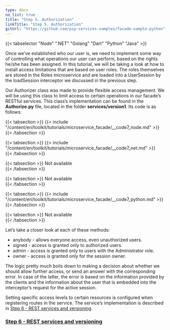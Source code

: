 ```yaml
---
type: docs
no_list: true
title: "Step 5. Authorization"
linkTitle: "Step 5. Authorization" 
gitUrl: "https://github.com/pip-services-samples/facade-sample-python"
---
```


{{< tabselector "Node" ".NET" "Golang" "Dart" "Python" "Java" >}}

Once we’ve established who our user is, we need to implement some way of controlling what operations our user can perform, based on the rights he/she has been assigned. In this tutorial, we will be taking a look at how to install access limitations that are based on user roles. The roles themselves are stored in the Roles microservice and are loaded into a UserSession by the loadSession interceptor we discussed in the previous step.

Our Authorizer class was made to provide flexible access management. We will be using this class to limit access to certain operations in our facade’s RESTful services. This class’s implementation can be found in the **Authorize.py** file, located in the folder **services/version1**. Its code is as follows:

{{< tabsection >}}
  {{< include "/content/en/toolkit/tutorials/microservice_facade/__code7_node.md" >}}  
{{< /tabsection >}}

{{< tabsection >}}
  {{< include "/content/en/toolkit/tutorials/microservice_facade/__code7_net.md" >}}    
{{< /tabsection >}}

{{< tabsection >}}
  Not available  
{{< /tabsection >}}

{{< tabsection >}}
  Not available   
{{< /tabsection >}}

{{< tabsection >}}
  {{< include "/content/en/toolkit/tutorials/microservice_facade/__code7_python.md" >}}
{{< /tabsection >}}

{{< tabsection >}}
  Not available  
{{< /tabsection >}}

Let’s take a closer look at each of these methods:


- anybody - allows everyone access, even unauthorized users.
- signed - access is granted only to authorized users.
- admin - access is granted only to users with the Administrator role.
- owner - access is granted only for the session owner.


The logic pretty much boils down to making a decision about whether we should allow further access, or send an answer with the corresponding error. In case of the latter, the error is based on the information provided by the clients and the information about the user that is embedded into the interceptor’s request for the active session.


Setting specific access levels to certain resources is configured when registering routes in the service. The service’s implementation is described in [Step 6 - REST services and versioning](../step5).

<span class="hide-title-link">

### [Step 6 - REST services and versioning](../step5)

</span>

